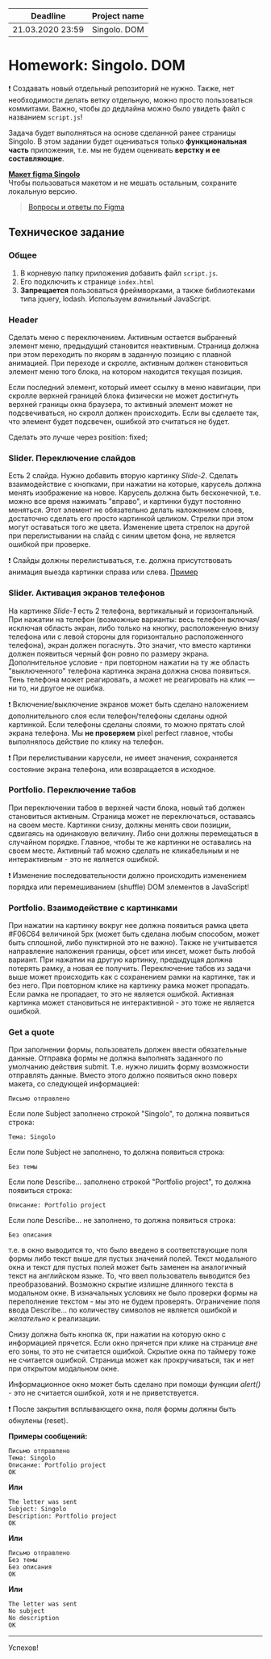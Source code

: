 | Deadline  | Project name |
|-----------|--------------|
| 21.03.2020 23:59 | Singolo. DOM |

# Homework: Singolo. DOM

❗ Создавать новый отдельный репозиторий не нужно. Также, нет необходимости делать ветку отдельную, можно просто пользоваться коммитами. Важно, чтобы до дедлайна можно было увидеть файл с названием `script.js`!

Задача будет выполняться на основе сделанной ранее страницы Singolo. В этом задании будет оцениваться только **функциональная часть** приложения, т.е. мы не будем оценивать **верстку и ее составляющие**.

**[Макет figma Singolo](https://www.figma.com/file/HfBfQdMpn9X9FMPeocJGis/Singolo)**  
Чтобы пользоваться макетом и не мешать остальным, сохраните локальную версию. 
>[Вопросы и ответы по Figma](http://figmaweb.ru/faq-figma-otvety-na-samye-populyarnye-voprosy/)

## Техническое задание

### Общее  

1. В корневую папку приложения добавить файл `script.js`.  
2. Его подключить к странице `index.html` 
3. **Запрещается** пользоваться фреймворками, а также библиотеками типа jquery, lodash. Используем *ванильный* JavaScript.  

### Header  

Сделать меню с переключением. Активным остается выбранный элемент меню, предыдущий становится неактивным. Страница должна при этом переходить по якорям в заданную позицию с плавной анимацией. При переходе и скролле, активным должен становиться элемент меню того блока, на котором находится текущая позиция.  
  
Если последний элемент, который имеет ссылку в меню навигации, при скролле верхней границей блока физически не может достигнуть верхней границы окна браузера, то активный элемент может не подсвечиваться, но скролл должен происходить. Если вы сделаете так, что элемент будет подсвечен, ошибкой это считаться не будет.

  
Сделать это лучше через position: fixed;  

### Slider. Переключение слайдов

Есть 2 слайда. Нужно добавить вторую картинку *Slide-2*. Сделать взаимодействие с кнопками, при нажатии на которые, карусель должна менять изображение на новое. Карусель должна быть бесконечной, т.е. можно все время нажимать "вправо", и картинки будут постоянно меняться. Этот элемент не обязательно делать наложением слоев, достаточно сделать его просто картинкой целиком. Стрелки при этом могут оставаться того же цвета. Изменение цвета стрелок на другой при перелистывании на слайд с синим цветом фона, не является ошибкой при проверке. 
  
❗ Слайды должны перелистываться, т.е. должна присутствовать анимация выезда картинки справа или слева. [Пример](https://itchief.ru/examples/lab.php?topic=javascript&file=chiefslider-with-refresh)  
  

### Slider. Активация экранов телефонов

На картинке *Slide-1* есть 2 телефона, вертикальный и горизонтальный. При нажатии на телефон (возможные варианты: весь телефон включая/исключая область экран, либо только на кнопку, расположенную внизу телефона или с левой стороны для горизонтально расположенного телефона), экран должен погаснуть. Это значит, что вместо картинки должен появиться черный фон ровно по размеру экрана. Дополнительное условие - при повторном нажатии на ту же область "выключенного" телефона картинка экрана должна снова появиться. Тень телефона может реагировать, а может не реагировать на клик — ни то, ни другое не ошибка.

❗ Включение/выключение экранов может быть сделано наложением дополнительного слоя если телефон/телефоны сделаны одной картинкой. Если телефоны сделаны слоями, то можно прятать слой экрана телефона. Мы **не проверяем** pixel perfect главное, чтобы выполнялось действие по клику на телефон.   
  
❗ При перелистывании карусели, не имеет значения, сохраняется состояние экрана телефона, или возвращается в исходное.

### Portfolio. Переключение табов

При переключении табов в верхней части блока, новый таб должен становиться активным. Страница может не переключаться, оставаясь на своем месте. Картинки снизу, должны менять свои позиции, сдвигаясь на одинаковую величину. Либо они должны перемещаться в случайном порядке. Главное, чтобы те же картинки не оставались на своем месте. Активный таб можно сделать не кликабельным и не интерактивным - это не является ошибкой.  

❗ Изменение последовательности должно происходить изменением порядка или перемешиванием (shuffle) DOM элементов в JavaScript!  

### Portfolio. Взаимодействие с картинками

При нажатии на картинку вокруг нее должна появиться рамка цвета #F06C64 величиной 5px (может быть сделана любым способом, может быть сплошной, либо пунктирной это не важно). Также не учитывается направление наложения границы, офсет или инсет, может быть любой вариант. При нажатии на другую картинку, предыдущая должна потерять рамку, а новая ее получить. Переключение табов из задачи выше может происходить как с сохранением рамки на картинке, так и без него. При повторном клике на картинку рамка может пропадать. Если рамка не пропадает, то это не является ошибкой. Активная картинка может становиться не интерактивной - это тоже не является ошибкой.

### Get a quote

При заполнении формы, пользователь должен ввести обязательные данные. Отправка формы не должна выполнять заданного по умолчанию действия submit. Т.е. нужно лишить форму возможности отправлять данные. Вместо этого должно появиться окно поверх макета, со следующей информацией:

`Письмо отправлено`

Если поле Subject заполнено строкой "Singolo", то должна появиться строка:

`Тема: Singolo`

Если поле Subject не заполнено, то должна появиться строка:

`Без темы`

Если поле Describe... заполнено строкой "Portfolio project", то должна появиться строка:

`Описание: Portfolio project`

Если поле Describe... не заполнено, то должна появиться строка:

`Без описания`

т.е. в окно выводится то, что было введено в соответствующие поля формы либо текст выше для пустых значений полей. Текст модального окна и текст для пустых полей может быть заменен на аналогичный текст на английском языке. То, что ввел пользователь выводится без преобразований. Возможно скрытие излишне длинного текста в модальном окне. В изначальных условиях не было проверки формы на переполнение текстом - мы это не будем проверять. Ограничение поля ввода Describe... по количеству символов не является ошибкой и _желательно_ к реализации.

Снизу должна быть кнопка `OK`, при нажатии на которую окно с информацией прячется. Если окно прячется при клике на странице *вне* его зоны, то это не считается ошибкой. Скрытие окна по таймеру тоже не считается ошибкой. Страница может как прокручиваться, так и нет при открытом модальном окне.

Информационное окно может быть сделано при помощи функции *alert()* - это не считается ошибкой, хотя и не приветствуется.  

❗ После закрытия всплывающего окна, поля формы должны быть обнулены (reset).    

**Примеры сообщений:**

```
Письмо отправлено  
Тема: Singolo  
Описание: Portfolio project  
OK
```

**Или**

```
The letter was sent  
Subject: Singolo  
Description: Portfolio project  
OK
```

**Или**

```
Письмо отправлено  
Без темы  
Без описания  
OK
```

**Или**

```
The letter was sent  
No subject  
No description  
OK
```

-------------
Успехов!
